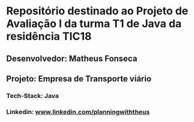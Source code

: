 # Repositório destinado ao Projeto de Avaliação I da turma T1 de Java da residência TIC18

## Desenvolvedor: Matheus Fonseca
## Projeto: Empresa de Transporte viário
### Tech-Stack: Java
### Linkedin: www.linkedin.com/planningwiththeus